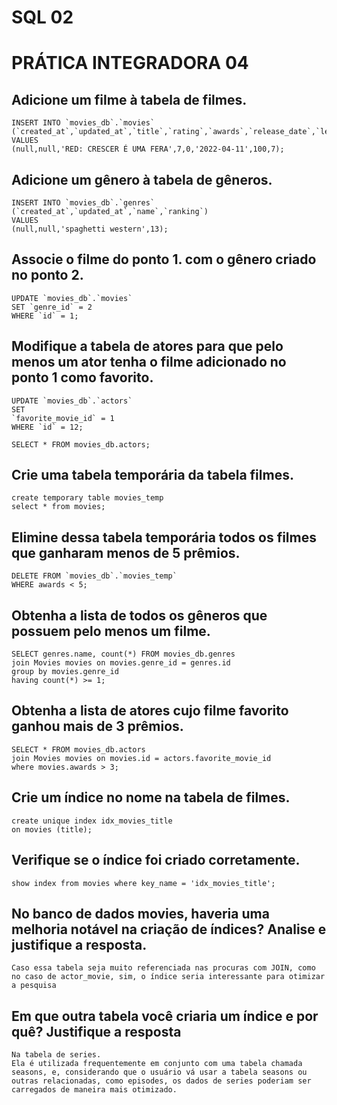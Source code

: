 # SQL 02
# PRÁTICA INTEGRADORA 04
## Adicione um filme à tabela de filmes.
    INSERT INTO `movies_db`.`movies`
    (`created_at`,`updated_at`,`title`,`rating`,`awards`,`release_date`,`length`,`genre_id`)
    VALUES
    (null,null,'RED: CRESCER É UMA FERA',7,0,'2022-04-11',100,7);

## Adicione um gênero à tabela de gêneros.
    INSERT INTO `movies_db`.`genres`
    (`created_at`,`updated_at`,`name`,`ranking`)
    VALUES
    (null,null,'spaghetti western',13);

## Associe o filme do ponto 1. com o gênero criado no ponto 2.
    UPDATE `movies_db`.`movies`
    SET `genre_id` = 2
    WHERE `id` = 1;

## Modifique a tabela de atores para que pelo menos um ator tenha o filme adicionado no ponto 1 como favorito.
    UPDATE `movies_db`.`actors`
    SET
    `favorite_movie_id` = 1
    WHERE `id` = 12;

    SELECT * FROM movies_db.actors;
## Crie uma tabela temporária da tabela filmes.
    create temporary table movies_temp
    select * from movies;
## Elimine dessa tabela temporária todos os filmes que ganharam menos de 5 prêmios.
    DELETE FROM `movies_db`.`movies_temp`
    WHERE awards < 5;
## Obtenha a lista de todos os gêneros que possuem pelo menos um filme.
    SELECT genres.name, count(*) FROM movies_db.genres
    join Movies movies on movies.genre_id = genres.id
    group by movies.genre_id
    having count(*) >= 1;
## Obtenha a lista de atores cujo filme favorito ganhou mais de 3 prêmios.
    SELECT * FROM movies_db.actors
    join Movies movies on movies.id = actors.favorite_movie_id
    where movies.awards > 3;
## Crie um índice no nome na tabela de filmes.
    create unique index idx_movies_title
    on movies (title);
## Verifique se o índice foi criado corretamente.
    show index from movies where key_name = 'idx_movies_title';
## No banco de dados movies, haveria uma melhoria notável na criação de índices? Analise e justifique a resposta.
    Caso essa tabela seja muito referenciada nas procuras com JOIN, como no caso de actor_movie, sim, o índice seria interessante para otimizar a pesquisa
## Em que outra tabela você criaria um índice e por quê? Justifique a resposta
    Na tabela de series.
    Ela é utilizada frequentemente em conjunto com uma tabela chamada seasons, e, considerando que o usuário vá usar a tabela seasons ou outras relacionadas, como episodes, os dados de series poderiam ser carregados de maneira mais otimizado.